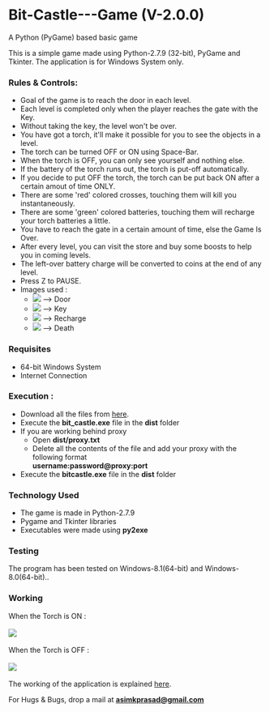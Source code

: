 # Bit-Castle---Game (V-2.0.0)
A Python (PyGame) based basic game

This is a simple game made using Python-2.7.9 (32-bit), PyGame and Tkinter. The application is for Windows System only.

<h3>Rules & Controls: </h3>
<ul>
<li>Goal of the game is to reach the door in each level.</li>
<li>Each level is completed only when the player reaches the gate with the Key.</li>
<li>Without taking the key, the level won't be over.</li>
<li>You have got a torch, it'll make it possible for you to see the objects in a level.</li>
<li>The torch can be turned OFF or ON using Space-Bar.</li>
<li>When the torch is OFF, you can only see yourself and nothing else.</li>
<li>If the battery of the torch runs out, the torch is put-off automatically.</li>
<li>If you decide to put OFF the torch, the torch can be put back ON after a certain amout of time ONLY.</li>
<li>There are some 'red' colored crosses, touching them will kill you instantaneously.</li>
<li>There are some 'green' colored batteries, touching them will recharge your torch batteries a little.</li>
<li>You have to reach the gate in a certain amount of time, else the Game Is Over.</li>
<li>After every level, you can visit the store and buy some boosts to help you in coming levels.</li>
<li>The left-over battery charge will be converted to coins at the end of any level.</li>
<li>Press Z to PAUSE.</li>
<li> Images used : 
<ul>
  <li><img src="https://raw.githubusercontent.com/pakhandi/Bit-Castle---Game/master/src/door.png"> --> Door </li>
  <li><img src="https://raw.githubusercontent.com/pakhandi/Bit-Castle---Game/master/src/key.png"> --> Key </li>
  <li><img src="https://raw.githubusercontent.com/pakhandi/Bit-Castle---Game/master/src/battery.PNG"> --> Recharge </li>
  <li><img src="https://raw.githubusercontent.com/pakhandi/Bit-Castle---Game/master/src/kill.png"> --> Death</li>
</ul>
</li>
</ul>

<h3>Requisites</h3>
<ul>
<li>64-bit Windows System</li>
<li>Internet Connection</li>
</ul>

<h3>Execution : </h3>
<ul>
<li> Download all the files from <a href="https://github.com/pakhandi/Bit-Castle---Game/archive/V-2.0.0.zip">here</a>.</li>
<li> Execute the <b>bit_castle.exe</b> file in the <b>dist</b> folder </li>
<li> If you are working behind proxy
	<ul>
	<li> Open <b>dist/proxy.txt</b></li>
	<li> Delete all the contents of the file and add your proxy with the following format
			<br>
		 <b>username:password@proxy:port</b>
	</li>
	</ul>
</li>
<li> Execute the <b>bitcastle.exe</b> file in the <b>dist</b> folder </li>
</ul>

<h3>Technology Used</h3>
<ul>
<li>The game is made in Python-2.7.9</li>
<li>Pygame and Tkinter libraries</li>
<li>Executables were made using <b>py2exe</b></li>
</ul>

<h3>Testing</h3>
The program has been tested on Windows-8.1(64-bit) and Windows-8.0(64-bit)..

<h3>Working</h3>
When the Torch is ON : <br><br>
<img src="https://raw.githubusercontent.com/pakhandi/Bit-Castle---Game/master/dist/bitcastle_tut1.JPG">
<br>
<br>
When the Torch is OFF : <br><br>
<img src="https://raw.githubusercontent.com/pakhandi/Bit-Castle---Game/master/dist/bitcastle_tut2.JPG">
<br>
<br>
The working of the application is explained <a href="http://bugecode.com/post.php?pid=114">here</a>.

<span>For Hugs & Bugs, drop a mail at <b>asimkprasad@gmail.com</b></span>




